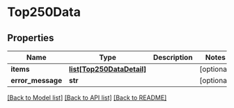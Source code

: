 # Top250Data

## Properties
Name | Type | Description | Notes
------------ | ------------- | ------------- | -------------
**items** | [**list[Top250DataDetail]**](Top250DataDetail.md) |  | [optional] 
**error_message** | **str** |  | [optional] 

[[Back to Model list]](../README.md#documentation-for-models) [[Back to API list]](../README.md#documentation-for-api-endpoints) [[Back to README]](../README.md)

